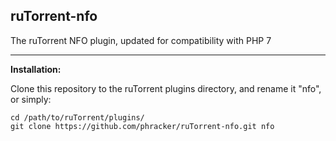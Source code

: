 ruTorrent-nfo
---
The ruTorrent NFO plugin, updated for compatibility with PHP 7

---

**Installation:**

Clone this repository to the ruTorrent plugins directory, and rename it "nfo", or simply:

```
cd /path/to/ruTorrent/plugins/
git clone https://github.com/phracker/ruTorrent-nfo.git nfo
```